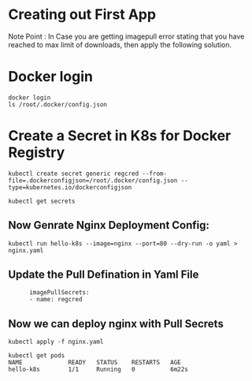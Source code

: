 # Creating out First App

Note Point : In Case you are getting imagepull error stating that you have reached to max limit of downloads, then apply the following solution. 

# Docker login
```
docker login
ls /root/.docker/config.json
```

# Create a Secret in K8s for Docker Registry
```
kubectl create secret generic regcred --from-file=.dockerconfigjson=/root/.docker/config.json --type=kubernetes.io/dockerconfigjson

kubectl get secrets
```


## Now Genrate Nginx Deployment Config:
```
kubectl run hello-k8s --image=nginx --port=80 --dry-run -o yaml > nginx.yaml
```

## Update the Pull Defination in Yaml File 
```
      imagePullSecrets:
      - name: regcred
```

## Now we can deploy nginx with Pull Secrets
```
kubectl apply -f nginx.yaml
```


```
kubectl get pods
NAME             READY   STATUS    RESTARTS   AGE
hello-k8s        1/1     Running   0          6m22s
```
